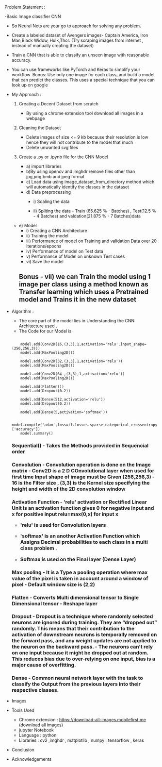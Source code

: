 Problem Statement :

-Basic Image classifier CNN
- So Neural Nets are your go to approach for solving any problem.
- Create a labeled dataset of Avengers images- Captain America, Iron
Man,Black Widow, Hulk,Thor. (Try scraping images from internet , instead of
manually creating the dataset)
- Train a CNN that is able to classify an unseen image with reasonable accuracy.
- You can use frameworks like PyTorch and Keras to simplify your workflow.
Bonus: Use only one image for each class, and build a model that can predict the
classes. This uses a special technique that you can look up on google

- My Approach :
  
  1. Creating a Decent Dataset from scratch 

     - By using a chrome extension tool download all images in a webpage

  2. Cleaning the Dataset

     - Delete images of size <= 9 kb because their resolution is low hence they will not contribute to the model that much 
     - Delete unwanted svg files 


  3. Create a .py or .ipynb file for the CNN Model
     
     - a) import libraries 
     - b)By using opencv and imghdr remove files other than jpg,png,bmb and jpeg format
     - c) Load data using image_dataset_from_directory method which will automatically identify the classes in the dataset 
     - d) Data preprocessing 
         - i) Scaling the data 
               
         - ii) Spliting the data
               - Train (65.625 % - Batches) ,          Test(12.5 % - 4 Batches) and 
               valdation(21.875 % - 7 Batches)data
    - e) Model
         - i) Creating a CNN Architecture 
         - ii) Training the model
         - iii) Performance of model on Training and validation Data over 20 Iterations/epochs
         - iv) Performance of model on Test data
         - v) Performance of Model on unknown Test cases
         - vi) Save the model
         <h2> Bonus
         - vii) we can Train the model using 1 image per class using a method known as Transfer learning which uses a Pretrained model and Trains it in the new dataset 


- Algorithm :
    
    - The core part of the model lies in Understanding the CNN Architecture used .
    - The Code for our Model is 
    ``` model=Sequential()

        model.add(Conv2D(16,(3,3),1,activation='relu',input_shape=(256,256,3)))
        model.add(MaxPooling2D())

        model.add(Conv2D(32,(3,3),1,activation='relu'))
        model.add(MaxPooling2D())

        model.add(Conv2D(64 ,(3,3),1,activation='relu'))
        model.add(MaxPooling2D())

        model.add(Flatten())
        model.add(Dropout(0.2))

        model.add(Dense(512,activation='relu'))
        model.add(Dropout(0.2))

        model.add(Dense(5,activation='softmax'))

        model.compile('adam',loss=tf.losses.sparse_categorical_crossentropy,metrics=['accuracy'])
        model.summary()
    ```
    <h3>Sequential()
    - Takes the Methods provided in Sequencial order

    <h3>Convolution
    - Convolution operation is done on the Image matrix  
    - Conv2D is a 2 D COnvolutional layer when used for first time Input shape of image must be Given (256,256,3)
    -  16 is the Filter size  , (3,3) is the Kernel    size specifying the height and width of the 2D convolution window

    <h3>Activation Function
    - 'relu' activation or Rectified Linear Unit is an activation function gives 0 for negative input and 
                              x for positive input 
        relu=max(0,x) for input x 

    - 'relu' is used for Convolution layers

    -  'softmax' is an another Activation Function which Assigns Decimal probabilities to each class in a multi class problem .
    - Softmax is used on the Final layer (Dense Layer) 

    <h3>Max pooling
    - It is a Type a pooling operation where max value of the pixel is taken in account around a window of pixel
    - Default window size is  (2,2)
     
    <h3>Flatten
    - Converts Multi dimensional tensor to Single Dimensional tensor
    - Reshape layer

    <h3>Dropout
    -  Dropout is a technique where randomly selected neurons are ignored during training. They are “dropped out” randomly. This means that their contribution to the activation of downstream neurons is temporally removed on the forward pass, and any weight updates are not applied to the neuron on the backward pass.
    - The neurons can't rely on one input because it might be dropped out at random. This reduces bias due to over-relying on one input, bias is a major cause of overfitting.

    <h3>Dense
    - Common neural network layer with the task to classify the Output from the previous layers into their respective classes.


- Images

- Tools Used
    
    - Chrome extension : https://download-all-images.mobilefirst.me (download all images)
    - jupyter Notebook
    - Language : python
    - Libraries : cv2 ,imghdr , matplotlib , numpy , tensorflow , keras
    
- Conclusion

- Acknowledgements 

